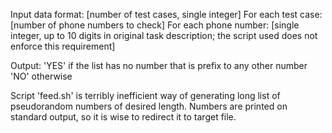 Input data format:
[number of test cases, single integer]
For each test case:
[number of phone numbers to check]
For each phone number:
[single integer, up to 10 digits in original task description; the script used does not enforce this requirement]

Output:
'YES' if the list has no number that is prefix to any other number
'NO' otherwise

Script 'feed.sh' is terribly inefficient way of generating long list of pseudorandom numbers of desired length. Numbers are printed on standard output, so it is wise to redirect it to target file.
